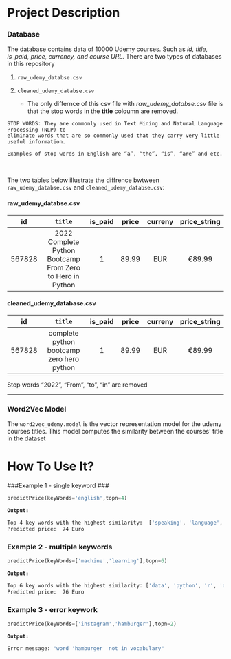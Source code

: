 # Project Description

### Database
The database contains data of 10000 Udemy courses. Such as *id, title, is_paid, price, currency, and course URL*. There are two types of databases in this repository
1. `raw_udemy_databse.csv`
   

2. `cleaned_udemy_databse.csv`
    * The only differnce of this csv file with *raw_udemy_databse.csv* file is that the stop words in the **title** coloumn are removed.

````
STOP WORDS: They are commonly used in Text Mining and Natural Language Processing (NLP) to 
eliminate words that are so commonly used that they carry very little useful information.

Examples of stop words in English are “a”, “the”, “is”, “are” and etc. 
````
<br>

The two tables below illustrate the diffrence bwtween `raw_udemy_databse.csv`  and  `cleaned_udemy_databse.csv`:

#### raw_udemy_databse.csv
|id| `title`|is_paid|price|curreny|price_string|
|:------:| :------:|:------:|:------:|:------:|:------:|
|567828| 2022 Complete Python Bootcamp From Zero to Hero in Python|1|89.99|EUR|€89.99|

#### cleaned_udemy_database.csv
|id| `title`|is_paid|price|curreny|price_string|
|:------:| :------:|:------:|:------:|:------:|:------:|
|567828| complete python bootcamp zero hero python|1|89.99|EUR|€89.99|

Stop words “2022”, “From”, “to”, “in” are removed
- - - -
### Word2Vec Model

The `word2vec_udemy.model` is the vector representation model for the udemy courses titles. This model computes the similarity between the courses' title in the dataset



# How To Use It?


###Example 1 - single keyword ###
```python
predictPrice(keyWords='english',topn=4)
```

**`Output:`**
```bash
Top 4 key words with the highest similarity:  ['speaking', 'language', 'start', 'writing']
Predicted price:  74 Euro
```

### Example 2 - multiple keywords ###

```python
predictPrice(keyWords=['machine','learning'],topn=6)
```

**`Output:`**
```bash
Top 6 key words with the highest similarity: ['data', 'python', 'r', 'deep', 'science', 'tableau'] 
Predicted price:  76 Euro
```

### Example 3 - error keywork ###

```python
predictPrice(keyWords=['instagram','hamburger'],topn=2)
```

**`Output:`**
```bash
Error message: "word 'hamburger' not in vocabulary"
```



